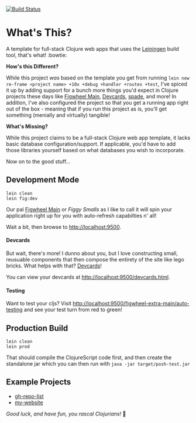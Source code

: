[![Build Status](https://travis-ci.org/sansarip/yet-another-clojure-web-app-template.svg?branch=master)](https://travis-ci.org/sansarip/yet-another-clojure-web-app-template)

# What's This?

A template for full-stack Clojure web apps that uses the [Leiningen](https://leiningen.org/) build tool, that's what! :bowtie:

**How's this Different?**

While this project *was* based on the template you get from running `lein new re-frame <project name> +10x +debug +handler +routes +test`, I've spiced it up by adding support for a bunch more things you'd expect in Clojure projects these days like [Figwheel Main](https://figwheel.org/), [Devcards](https://github.com/bhauman/devcards), [spade](https://github.com/dhleong/spade), and more! In addition, I've also configured the project so that you get a running app right out of the box - meaning that if you run this project as is, you'll get something (menially and virtually) tangible!

**What's Missing?**

While this project claims to be a full-stack Clojure web app template, it lacks basic database configuration/support. If applicable, you'd have to add those libraries yourself based on what databases you wish to incorporate.

Now on to the good stuff...

## Development Mode

```
lein clean
lein fig:dev
```

Our pal [Figwheel Main](https://figwheel.org/) or *Figgy Smalls* as I like to call it will spin your application right up for you with auto-refresh capabilties n' all!

Wait a bit, then browse to [http://localhost:9500](http://localhost:9500).

#### Devcards

But wait, there's more! I dunno about you, but I love constructing small, reusuable components that then compose the entirety of the site like lego bricks. What helps with that? [Devcards](https://github.com/bhauman/devcards)!

You can view your devcards at [http://localhost:9500/devcards.html](http://localhost:9500/devcards.html).

#### Testing

Want to test your cljs? Visit [http://localhost:9500/figwheel-extra-main/auto-testing](http://localhost:9500/figwheel-extra-main/auto-testing) and see your test turn from red to green!

## Production Build

```
lein clean
lein prod
```

That should compile the ClojureScript code first, and then create the standalone jar which you can then run with `java -jar target/posh-test.jar`

## Example Projects
* [gh-repo-list](https://github.com/sansarip/gh-repo-list)
* [my-website](https://github.com/sansarip/my-website)

*Good luck, and have fun, you rascal Clojurians!* :beers:
